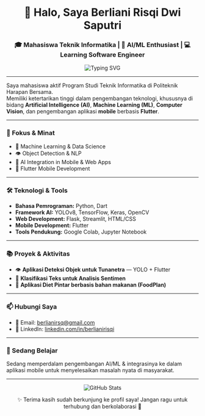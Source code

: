 <h1 align="center">👋 Halo, Saya Berliani Risqi Dwi Saputri</h1>
<h3 align="center">🎓 Mahasiswa Teknik Informatika | 🤖 AI/ML Enthusiast | 💻 Learning Software Engineer</h3>

<p align="center">
  <img src="https://readme-typing-svg.demolab.com?font=Fira+Code&pause=1000&color=F46A6A&width=435&lines=Welcome+to+my+GitHub+profile!;Let's+build+AI-powered+apps+together!" alt="Typing SVG" />
</p>

---

Saya mahasiswa aktif Program Studi Teknik Informatika di Politeknik Harapan Bersama.  
Memiliki ketertarikan tinggi dalam pengembangan teknologi, khususnya di bidang **Artificial Intelligence (AI)**, **Machine Learning (ML)**, **Computer Vision**, dan pengembangan aplikasi **mobile** berbasis **Flutter**.

---

### 📌 Fokus & Minat
- 🤖 Machine Learning & Data Science  
- 👁️ Object Detection & NLP  
- 📱 AI Integration in Mobile & Web Apps  
- 🧩 Flutter Mobile Development  

---

### 🛠️ Teknologi & Tools
- **Bahasa Pemrograman:** Python, Dart  
- **Framework AI:** YOLOv8, TensorFlow, Keras, OpenCV  
- **Web Development:** Flask, Streamlit, HTML/CSS  
- **Mobile Development:** Flutter  
- **Tools Pendukung:** Google Colab, Jupyter Notebook  

---

### 📚 Proyek & Aktivitas
- 👁️ **Aplikasi Deteksi Objek untuk Tunanetra** — YOLO + Flutter  
- 🧠 **Klasifikasi Teks untuk Analisis Sentimen**  
- 🥗 **Aplikasi Diet Pintar berbasis bahan makanan (FoodPlan)**  

---

### 📫 Hubungi Saya
- 📧 Email: [berlianirsq@gmail.com](mailto:berlianirsq@gmail.com)  
- 💼 LinkedIn: [linkedin.com/in/berlianirisqi](https://linkedin.com/in/berlianirisqi)

---

### 🌱 Sedang Belajar
Sedang memperdalam pengembangan AI/ML & integrasinya ke dalam aplikasi mobile untuk menyelesaikan masalah nyata di masyarakat.

---

<p align="center">
  <img src="https://github-readme-stats.vercel.app/api?username=berlianirisqi&show_icons=true&theme=radical&hide_title=true" alt="GitHub Stats" />
</p>

<p align="center">✨ Terima kasih sudah berkunjung ke profil saya! Jangan ragu untuk terhubung dan berkolaborasi 🙌</p>
